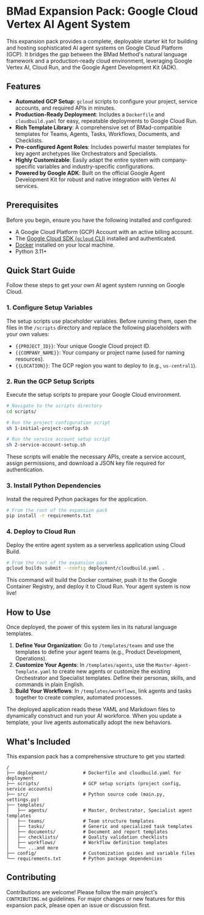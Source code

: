 # BMad Expansion Pack: Google Cloud Vertex AI Agent System

[](https://opensource.org/licenses/MIT)
[](https://www.google.com/search?q=https://github.com/antmikinka/BMAD-METHOD)
[](https://cloud.google.com/)

This expansion pack provides a complete, deployable starter kit for building and hosting sophisticated AI agent systems on Google Cloud Platform (GCP). It bridges the gap between the BMad Method's natural language framework and a production-ready cloud environment, leveraging Google Vertex AI, Cloud Run, and the Google Agent Development Kit (ADK).

## Features

  * **Automated GCP Setup**: `gcloud` scripts to configure your project, service accounts, and required APIs in minutes.
  * **Production-Ready Deployment**: Includes a `Dockerfile` and `cloudbuild.yaml` for easy, repeatable deployments to Google Cloud Run.
  * **Rich Template Library**: A comprehensive set of BMad-compatible templates for Teams, Agents, Tasks, Workflows, Documents, and Checklists.
  * **Pre-configured Agent Roles**: Includes powerful master templates for key agent archetypes like Orchestrators and Specialists.
  * **Highly Customizable**: Easily adapt the entire system with company-specific variables and industry-specific configurations.
  * **Powered by Google ADK**: Built on the official Google Agent Development Kit for robust and native integration with Vertex AI services.

## Prerequisites

Before you begin, ensure you have the following installed and configured:

  * A Google Cloud Platform (GCP) Account with an active billing account.
  * The [Google Cloud SDK (`gcloud` CLI)](https://www.google.com/search?q=%5Bhttps://cloud.google.com/sdk/docs/install%5D\(https://cloud.google.com/sdk/docs/install\)) installed and authenticated.
  * [Docker](https://www.docker.com/products/docker-desktop/) installed on your local machine.
  * Python 3.11+

## Quick Start Guide

Follow these steps to get your own AI agent system running on Google Cloud.

### 1\. Configure Setup Variables

The setup scripts use placeholder variables. Before running them, open the files in the `/scripts` directory and replace the following placeholders with your own values:

  * `{{PROJECT_ID}}`: Your unique Google Cloud project ID.
  * `{{COMPANY_NAME}}`: Your company or project name (used for naming resources).
  * `{{LOCATION}}`: The GCP region you want to deploy to (e.g., `us-central1`).

### 2\. Run the GCP Setup Scripts

Execute the setup scripts to prepare your Google Cloud environment.

```bash
# Navigate to the scripts directory
cd scripts/

# Run the project configuration script
sh 1-initial-project-config.sh

# Run the service account setup script
sh 2-service-account-setup.sh
```

These scripts will enable the necessary APIs, create a service account, assign permissions, and download a JSON key file required for authentication.

### 3\. Install Python Dependencies

Install the required Python packages for the application.

```bash
# From the root of the expansion pack
pip install -r requirements.txt
```

### 4\. Deploy to Cloud Run

Deploy the entire agent system as a serverless application using Cloud Build.

```bash
# From the root of the expansion pack
gcloud builds submit --config deployment/cloudbuild.yaml .
```

This command will build the Docker container, push it to the Google Container Registry, and deploy it to Cloud Run. Your agent system is now live\!

## How to Use

Once deployed, the power of this system lies in its natural language templates.

1.  **Define Your Organization**: Go to `/templates/teams` and use the templates to define your agent teams (e.g., Product Development, Operations).
2.  **Customize Your Agents**: In `/templates/agents`, use the `Master-Agent-Template.yaml` to create new agents or customize the existing Orchestrator and Specialist templates. Define their personas, skills, and commands in plain English.
3.  **Build Your Workflows**: In `/templates/workflows`, link agents and tasks together to create complex, automated processes.

The deployed application reads these YAML and Markdown files to dynamically construct and run your AI workforce. When you update a template, your live agents automatically adopt the new behaviors.

## What's Included

This expansion pack has a comprehensive structure to get you started:

```
/
├── deployment/             # Dockerfile and cloudbuild.yaml for deployment
├── scripts/                # GCP setup scripts (project config, service accounts)
├── src/                    # Python source code (main.py, settings.py)
├── templates/
│   ├── agents/             # Master, Orchestrator, Specialist agent templates
│   ├── teams/              # Team structure templates
│   ├── tasks/              # Generic and specialized task templates
│   ├── documents/          # Document and report templates
│   ├── checklists/         # Quality validation checklists
│   ├── workflows/          # Workflow definition templates
│   └── ...and more
├── config/                 # Customization guides and variable files
└── requirements.txt        # Python package dependencies
```

## Contributing

Contributions are welcome\! Please follow the main project's `CONTRIBUTING.md` guidelines. For major changes or new features for this expansion pack, please open an issue or discussion first.